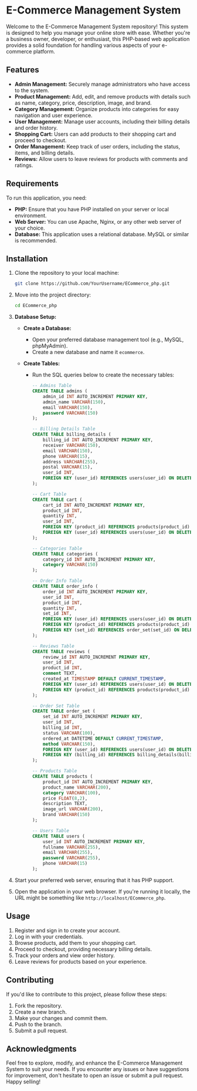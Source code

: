 # E-Commerce Management System

Welcome to the E-Commerce Management System repository! This system is designed to help you manage your online store with ease. Whether you're a business owner, developer, or enthusiast, this PHP-based web application provides a solid foundation for handling various aspects of your e-commerce platform.

## Features
- **Admin Management:** Securely manage administrators who have access to the system.
- **Product Management:** Add, edit, and remove products with details such as name, category, price, description, image, and brand.
- **Category Management:** Organize products into categories for easy navigation and user experience.
- **User Management:** Manage user accounts, including their billing details and order history.
- **Shopping Cart:** Users can add products to their shopping cart and proceed to checkout.
- **Order Management:** Keep track of user orders, including the status, items, and billing details.
- **Reviews:** Allow users to leave reviews for products with comments and ratings.

## Requirements

To run this application, you need:

- **PHP:** Ensure that you have PHP installed on your server or local environment.
- **Web Server:** You can use Apache, Nginx, or any other web server of your choice.
- **Database:** This application uses a relational database. MySQL or similar is recommended.

## Installation

1. Clone the repository to your local machine:

    ```bash
    git clone https://github.com/YourUsername/ECommerce_php.git
    ```

2. Move into the project directory:

    ```bash
    cd ECommerce_php
    ```

3. **Database Setup:**

   - **Create a Database:**
     - Open your preferred database management tool (e.g., MySQL, phpMyAdmin).
     - Create a new database and name it `ecommerce`.

   - **Create Tables:**
     - Run the SQL queries below to create the necessary tables:

       ```sql
       -- Admins Table
       CREATE TABLE admins (
           admin_id INT AUTO_INCREMENT PRIMARY KEY,
           admin_name VARCHAR(150),
           email VARCHAR(150),
           password VARCHAR(150)
       );

       -- Billing Details Table
       CREATE TABLE billing_details (
           billing_id INT AUTO_INCREMENT PRIMARY KEY,
           receiver VARCHAR(150),
           email VARCHAR(150),
           phone VARCHAR(15),
           address VARCHAR(255),
           postal VARCHAR(15),
           user_id INT,
           FOREIGN KEY (user_id) REFERENCES users(user_id) ON DELETE CASCADE
       );

       -- Cart Table
       CREATE TABLE cart (
           cart_id INT AUTO_INCREMENT PRIMARY KEY,
           product_id INT,
           quantity INT,
           user_id INT,
           FOREIGN KEY (product_id) REFERENCES products(product_id) ON DELETE CASCADE,
           FOREIGN KEY (user_id) REFERENCES users(user_id) ON DELETE CASCADE
       );

       -- Categories Table
       CREATE TABLE categories (
           category_id INT AUTO_INCREMENT PRIMARY KEY,
           category VARCHAR(150)
       );

       -- Order Info Table
       CREATE TABLE order_info (
           order_id INT AUTO_INCREMENT PRIMARY KEY,
           user_id INT,
           product_id INT,
           quantity INT,
           set_id INT,
           FOREIGN KEY (user_id) REFERENCES users(user_id) ON DELETE CASCADE,
           FOREIGN KEY (product_id) REFERENCES products(product_id) ON DELETE CASCADE,
           FOREIGN KEY (set_id) REFERENCES order_set(set_id) ON DELETE CASCADE
       );

       -- Reviews Table
       CREATE TABLE reviews (
           review_id INT AUTO_INCREMENT PRIMARY KEY,
           user_id INT,
           product_id INT,
           comment TEXT,
           created_at TIMESTAMP DEFAULT CURRENT_TIMESTAMP,
           FOREIGN KEY (user_id) REFERENCES users(user_id) ON DELETE CASCADE,
           FOREIGN KEY (product_id) REFERENCES products(product_id) ON DELETE CASCADE
       );

       -- Order Set Table
       CREATE TABLE order_set (
           set_id INT AUTO_INCREMENT PRIMARY KEY,
           user_id INT,
           billing_id INT,
           status VARCHAR(100),
           ordered_at DATETIME DEFAULT CURRENT_TIMESTAMP,
           method VARCHAR(150),
           FOREIGN KEY (user_id) REFERENCES users(user_id) ON DELETE CASCADE,
           FOREIGN KEY (billing_id) REFERENCES billing_details(billing_id) ON DELETE CASCADE
       );

       -- Products Table
       CREATE TABLE products (
           product_id INT AUTO_INCREMENT PRIMARY KEY,
           product_name VARCHAR(200),
           category VARCHAR(100),
           price FLOAT(8,2),
           description TEXT,
           image_url VARCHAR(200),
           brand VARCHAR(150)
       );

       -- Users Table
       CREATE TABLE users (
           user_id INT AUTO_INCREMENT PRIMARY KEY,
           fullname VARCHAR(255),
           email VARCHAR(255),
           password VARCHAR(255),
           phone VARCHAR(15)
       );
       ```

4. Start your preferred web server, ensuring that it has PHP support.

5. Open the application in your web browser. If you're running it locally, the URL might be something like `http://localhost/ECommerce_php`.

## Usage

1. Register and sign in to create your account.
2. Log in with your credentials.
3. Browse products, add them to your shopping cart.
4. Proceed to checkout, providing necessary billing details.
5. Track your orders and view order history.
6. Leave reviews for products based on your experience.

## Contributing

If you'd like to contribute to this project, please follow these steps:

1. Fork the repository.
2. Create a new branch.
3. Make your changes and commit them.
4. Push to the branch.
5. Submit a pull request.

## Acknowledgments

Feel free to explore, modify, and enhance the E-Commerce Management System to suit your needs. If you encounter any issues or have suggestions for improvement, don't hesitate to open an issue or submit a pull request. Happy selling!
